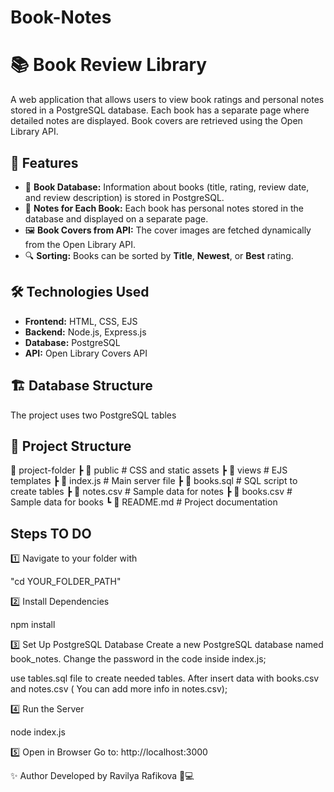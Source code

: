 # Book-Notes
# 📚 Book Review Library

A web application that allows users to view book ratings and personal notes stored in a PostgreSQL database. Each book has a separate page where detailed notes are displayed. Book covers are retrieved using the Open Library API.

## 🚀 Features

- 📖 **Book Database:** Information about books (title, rating, review date, and review description) is stored in PostgreSQL.  
- 📝 **Notes for Each Book:** Each book has personal notes stored in the database and displayed on a separate page.  
- 🖼️ **Book Covers from API:** The cover images are fetched dynamically from the Open Library API.  
- 🔍 **Sorting:** Books can be sorted by **Title**, **Newest**, or **Best** rating.  

## 🛠️ Technologies Used

- **Frontend:** HTML, CSS, EJS  
- **Backend:** Node.js, Express.js  
- **Database:** PostgreSQL  
- **API:** Open Library Covers API  


## 🏗️ Database Structure

The project uses two PostgreSQL tables



## 📂 Project Structure
📂 project-folder ┣ 📂 public # CSS and static assets ┣ 📂 views # EJS templates ┣ 📜 index.js # Main server file ┣ 📜 books.sql # SQL script to create tables ┣ 📜 notes.csv # Sample data for notes ┣ 📜 books.csv # Sample data for books ┗ 📜 README.md # Project documentation

## Steps TO DO 

1️⃣ Navigate to your folder with

 "cd YOUR_FOLDER_PATH"

2️⃣ Install Dependencies

npm install

3️⃣ Set Up PostgreSQL Database
Create a new PostgreSQL database named book_notes.
Change the password in the code inside index.js;

use tables.sql file to create needed tables. After insert data with books.csv and notes.csv ( You can add more info in notes.csv);

4️⃣ Run the Server

node index.js

5️⃣ Open in Browser
Go to: http://localhost:3000

✨ Author
Developed by Ravilya Rafikova 🎨💻

